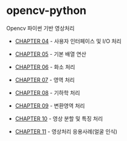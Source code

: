 # opencv-python
Opencv 파이썬 기반 영상처리

* [CHAPTER 04](ch_04_interface/README.md) - 사용자 인터페이스 및 I/O 처리

* [CHAPTER 05](ch_05_operationOnArrays/README.md) - 기본 배열 연산

* [CHAPTER 06](ch_06_pixel/README.md) - 화소 처리

* [CHAPTER 07](ch_07_domain/README.md) - 영역 처리

* [CHAPTER 08](ch_08_geometry/README.md) - 기하학 처리

* [CHAPTER 09](ch_09_transform/README.md) - 변환영역 처리 

* [CHAPTER 10](ch_10_segmentation/README.md) - 영상 분할 및 특징 처리

* [CHAPTER 11](ch_11_face_detection/README.md) - 영상처리 응용사례(얼굴 인식)
